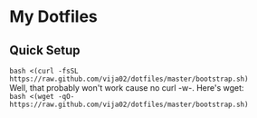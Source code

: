 # My Dotfiles

## Quick Setup
`bash <(curl -fsSL https://raw.github.com/vija02/dotfiles/master/bootstrap.sh)`  
Well, that probably won't work cause no curl -w-. Here's wget:  
`bash <(wget -qO- https://raw.github.com/vija02/dotfiles/master/bootstrap.sh)`